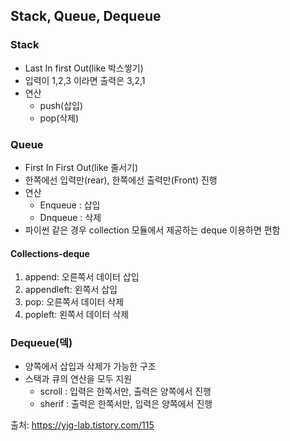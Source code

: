 ## Stack, Queue, Dequeue

### Stack
- Last In first Out(like 박스쌓기)
- 입력이 1,2,3 이라면 출력은 3,2,1
- 연산
  - push(삽입)
  - pop(삭제)

### Queue
- First In First Out(like 줄서기)
- 한쪽에선 입력만(rear), 한쪽에선 출력만(Front) 진행
- 연산
  - Enqueue : 삽입
  - Dnqueue : 삭제
- 파이썬 같은 경우 collection 모듈에서 제공하는 deque 이용하면 편함

#### Collections-deque
1. append: 오른쪽서 데이터 삽입
2. appendleft: 왼쪽서 삽입
3. pop: 오른쪽서 데이터 삭제
4. popleft: 왼쪽서 데이터 삭제


### Dequeue(덱)
- 양쪽에서 삽입과 삭제가 가능한 구조
- 스택과 큐의 연산을 모두 지원
  - scroll : 입력은 한쪽서만, 출력은 양쪽에서 진행
  - sherif : 출력은 한쪽서만, 입력은 양쪽에서 진행


출처: https://yjg-lab.tistory.com/115


